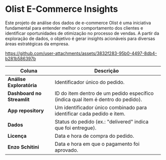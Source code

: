 # Olist E-Commerce Insights
Este projeto de análise dos dados de e-commerce Olist é uma iniciativa fundamental para entender melhor o comportamento dos clientes e identificar oportunidades de otimização no processo de vendas. A partir da exploração de dados, o objetivo é gerar insights acionáveis para diversas áreas estratégicas da empresa.



https://github.com/user-attachments/assets/3832f283-95b0-4497-8db4-b281b586397b






| **Coluna**                          | **Descrição**                                                                                     |
|-------------------------------------|---------------------------------------------------------------------------------------------------|
| **Análise Exploratória**                        | Identificador único do pedido.                                                                    |
| **Dashboard no Streamlit**                   | ID do item dentro de um pedido específico (indica qual item é dentro do pedido).                  |
| **App repository**                 | Um identificador único combinado para identificar cada pedido e item.                             |
| **Dados**                    | Status do pedido (ex.: "delivered" indica que foi entregue).                                      |
| **Licença**        | Data e hora de compra do pedido.                                                                  |
| **Enzo Schitini**               | Data e hora em que o pagamento foi aprovado.                                                      |
